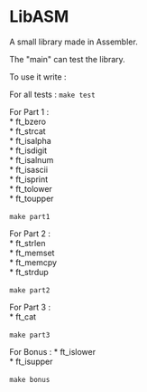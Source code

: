 # LibASM

A small library made in Assembler.

The "main" can test the library.

To use it write :

For all tests :
	`make test`

For Part 1 :<br />
	* ft_bzero<br />
	* ft_strcat<br />
	* ft_isalpha<br />
	* ft_isdigit<br />
	* ft_isalnum<br />
	* ft_isascii<br />
	* ft_isprint<br />
	* ft_tolower<br />
	* ft_toupper<br />
	<br />
	`make part1`

For Part 2 :<br />
	* ft_strlen<br />
	* ft_memset<br />
	* ft_memcpy<br />
	* ft_strdup<br />
	<br />
	`make part2`

For Part 3 :<br />
	* ft_cat<br />
	<br />
	`make part3`

For Bonus :
	* ft_islower<br />
	* ft_isupper<br />
	<br />
	`make bonus`